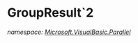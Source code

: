 ﻿# GroupResult`2
_namespace: <a href="#" onClick="load('/docs/Microsoft.VisualBasic.Parallel/index.md')">Microsoft.VisualBasic.Parallel</a>_






